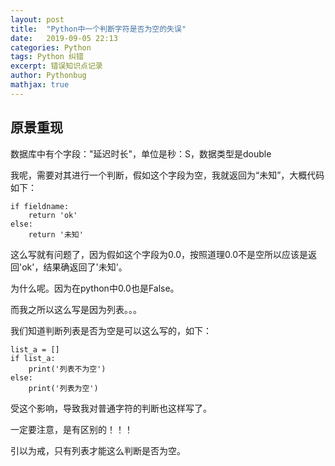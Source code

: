 ```yaml
---
layout: post
title:  "Python中一个判断字符是否为空的失误"
date:   2019-09-05 22:13
categories: Python
tags: Python 纠错
excerpt: 错误知识点记录
author: Pythonbug
mathjax: true
---
```


## 原景重现
数据库中有个字段："延迟时长"，单位是秒：S，数据类型是double

我呢，需要对其进行一个判断，假如这个字段为空，我就返回为“未知”，大概代码如下：

```
if fieldname:
    return 'ok'
else:
    return '未知'
```
这么写就有问题了，因为假如这个字段为0.0，按照道理0.0不是空所以应该是返回'ok'，结果确返回了'未知'。

为什么呢。因为在python中0.0也是False。

而我之所以这么写是因为列表。。。

我们知道判断列表是否为空是可以这么写的，如下：
```
list_a = []
if list_a:
    print('列表不为空')
else:
    print('列表为空')
```

受这个影响，导致我对普通字符的判断也这样写了。

一定要注意，是有区别的！！！

引以为戒，只有列表才能这么判断是否为空。